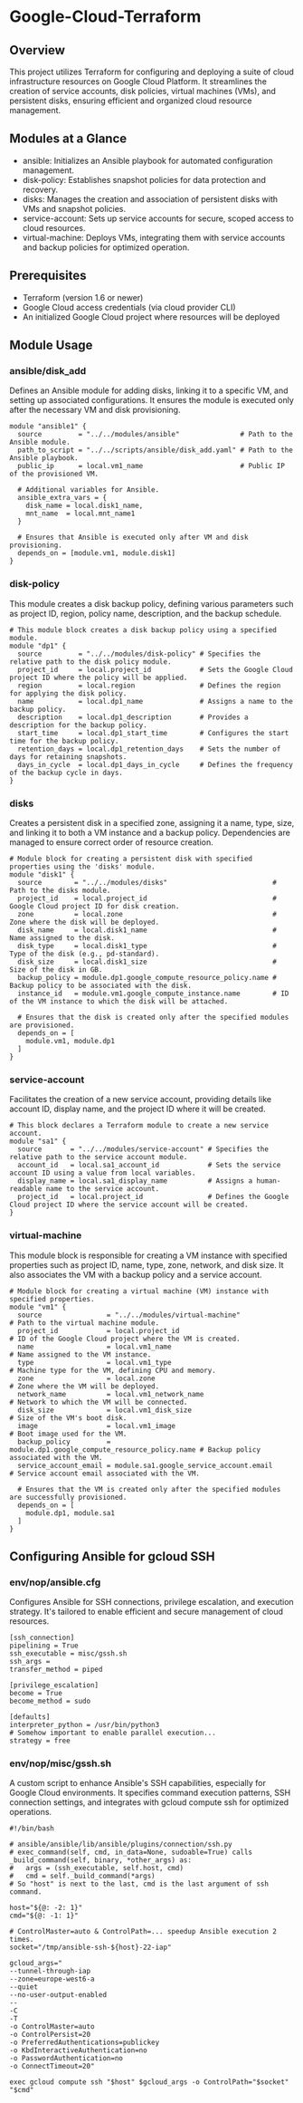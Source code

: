 ﻿# Google-Cloud-Terraform
## Overview
This project utilizes Terraform for configuring and deploying a suite of cloud infrastructure resources on Google Cloud Platform. It streamlines the creation of service accounts, disk policies, virtual machines (VMs), and persistent disks, ensuring efficient and organized cloud resource management.
## Modules at a Glance
- ansible: Initializes an Ansible playbook for automated configuration management.
- disk-policy: Establishes snapshot policies for data protection and recovery.
- disks: Manages the creation and association of persistent disks with VMs and snapshot policies.
- service-account: Sets up service accounts for secure, scoped access to cloud resources.
- virtual-machine: Deploys VMs, integrating them with service accounts and backup policies for optimized operation.
## Prerequisites
- Terraform (version 1.6 or newer)
- Google Cloud access credentials (via cloud provider CLI)
- An initialized Google Cloud project where resources will be deployed
## Module Usage
### ansible/disk_add

Defines an Ansible module for adding disks, linking it to a specific VM, and setting up associated configurations. It ensures the module is executed only after the necessary VM and disk provisioning.
```
module "ansible1" {
  source         = "../../modules/ansible"               # Path to the Ansible module.
  path_to_script = "../../scripts/ansible/disk_add.yaml" # Path to the Ansible playbook.
  public_ip      = local.vm1_name                        # Public IP of the provisioned VM.

  # Additional variables for Ansible.
  ansible_extra_vars = {
    disk_name = local.disk1_name,
    mnt_name  = local.mnt_name1
  }

  # Ensures that Ansible is executed only after VM and disk provisioning.
  depends_on = [module.vm1, module.disk1]
}
```
### disk-policy

This module creates a disk backup policy, defining various parameters such as project ID, region, policy name, description, and the backup schedule.
```
# This module block creates a disk backup policy using a specified module.
module "dp1" {
  source         = "../../modules/disk-policy" # Specifies the relative path to the disk policy module.
  project_id     = local.project_id            # Sets the Google Cloud project ID where the policy will be applied.
  region         = local.region                # Defines the region for applying the disk policy.
  name           = local.dp1_name              # Assigns a name to the backup policy.
  description    = local.dp1_description       # Provides a description for the backup policy.
  start_time     = local.dp1_start_time        # Configures the start time for the backup policy.
  retention_days = local.dp1_retention_days    # Sets the number of days for retaining snapshots.
  days_in_cycle  = local.dp1_days_in_cycle     # Defines the frequency of the backup cycle in days.
}
```
### disks

Creates a persistent disk in a specified zone, assigning it a name, type, size, and linking it to both a VM instance and a backup policy. Dependencies are managed to ensure correct order of resource creation.
```
# Module block for creating a persistent disk with specified properties using the 'disks' module.
module "disk1" {
  source        = "../../modules/disks"                          # Path to the disks module.
  project_id    = local.project_id                               # Google Cloud project ID for disk creation.
  zone          = local.zone                                     # Zone where the disk will be deployed.
  disk_name     = local.disk1_name                               # Name assigned to the disk.
  disk_type     = local.disk1_type                               # Type of the disk (e.g., pd-standard).
  disk_size     = local.disk1_size                               # Size of the disk in GB.
  backup_policy = module.dp1.google_compute_resource_policy.name # Backup policy to be associated with the disk.
  instance_id   = module.vm1.google_compute_instance.name        # ID of the VM instance to which the disk will be attached.

  # Ensures that the disk is created only after the specified modules are provisioned.
  depends_on = [
    module.vm1, module.dp1
  ]
}
```
### service-account

Facilitates the creation of a new service account, providing details like account ID, display name, and the project ID where it will be created.
```
# This block declares a Terraform module to create a new service account.
module "sa1" {
  source       = "../../modules/service-account" # Specifies the relative path to the service account module.
  account_id   = local.sa1_account_id            # Sets the service account ID using a value from local variables.
  display_name = local.sa1_display_name          # Assigns a human-readable name to the service account.
  project_id   = local.project_id                # Defines the Google Cloud project ID where the service account will be created.
}
```

### virtual-machine

This module block is responsible for creating a VM instance with specified properties such as project ID, name, type, zone, network, and disk size. It also associates the VM with a backup policy and a service account.
```
# Module block for creating a virtual machine (VM) instance with specified properties.
module "vm1" {
  source                = "../../modules/virtual-machine"                # Path to the virtual machine module.
  project_id            = local.project_id                               # ID of the Google Cloud project where the VM is created.
  name                  = local.vm1_name                                 # Name assigned to the VM instance.
  type                  = local.vm1_type                                 # Machine type for the VM, defining CPU and memory.
  zone                  = local.zone                                     # Zone where the VM will be deployed.
  network_name          = local.vm1_network_name                         # Network to which the VM will be connected.
  disk_size             = local.vm1_disk_size                            # Size of the VM's boot disk.
  image                 = local.vm1_image                                # Boot image used for the VM.
  backup_policy         = module.dp1.google_compute_resource_policy.name # Backup policy associated with the VM.
  service_account_email = module.sa1.google_service_account.email        # Service account email associated with the VM.

  # Ensures that the VM is created only after the specified modules are successfully provisioned.
  depends_on = [
    module.dp1, module.sa1
  ]
}
```
## Configuring Ansible for gcloud SSH
### env/nop/ansible.cfg

Configures Ansible for SSH connections, privilege escalation, and execution strategy. It's tailored to enable efficient and secure management of cloud resources.
```
[ssh_connection]
pipelining = True
ssh_executable = misc/gssh.sh
ssh_args =
transfer_method = piped

[privilege_escalation]
become = True
become_method = sudo

[defaults]
interpreter_python = /usr/bin/python3
# Somehow important to enable parallel execution...
strategy = free
```
### env/nop/misc/gssh.sh

A custom script to enhance Ansible's SSH capabilities, especially for Google Cloud environments. It specifies command execution patterns, SSH connection settings, and integrates with gcloud compute ssh for optimized operations.
```
#!/bin/bash

# ansible/ansible/lib/ansible/plugins/connection/ssh.py
# exec_command(self, cmd, in_data=None, sudoable=True) calls _build_command(self, binary, *other_args) as:
#   args = (ssh_executable, self.host, cmd)
#   cmd = self._build_command(*args)
# So "host" is next to the last, cmd is the last argument of ssh command.

host="${@: -2: 1}"
cmd="${@: -1: 1}"

# ControlMaster=auto & ControlPath=... speedup Ansible execution 2 times.
socket="/tmp/ansible-ssh-${host}-22-iap"

gcloud_args="
--tunnel-through-iap
--zone=europe-west6-a
--quiet
--no-user-output-enabled
--
-C
-T
-o ControlMaster=auto
-o ControlPersist=20
-o PreferredAuthentications=publickey
-o KbdInteractiveAuthentication=no
-o PasswordAuthentication=no
-o ConnectTimeout=20"

exec gcloud compute ssh "$host" $gcloud_args -o ControlPath="$socket" "$cmd"
```
